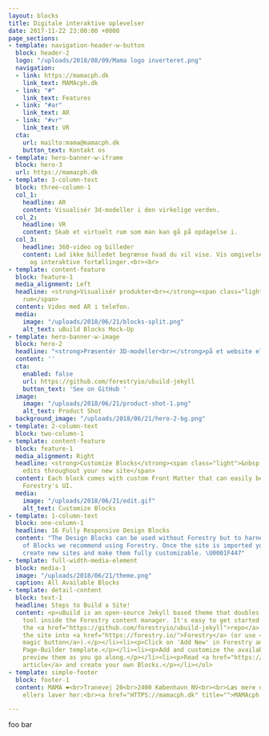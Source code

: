 ```yaml
---
layout: blocks
title: Digitale interaktive oplevelser
date: 2017-11-22 23:00:00 +0000
page_sections:
- template: navigation-header-w-button
  block: header-2
  logo: "/uploads/2018/08/09/Mama logo inverteret.png"
  navigation:
  - link: https://mamacph.dk
    link_text: MAMAcph.dk
  - link: "#"
    link_text: Features
  - link: "#ar"
    link_text: AR
  - link: "#vr"
    link_text: VR
  cta:
    url: mailto:mama@mamacph.dk
    button_text: Kontakt os
- template: hero-banner-w-iframe
  block: hero-3
  url: https://mamacph.dk
- template: 3-column-text
  block: three-column-1
  col_1:
    headline: AR
    content: Visualisér 3d-modeller i den virkelige verden.
  col_2:
    headline: VR
    content: Skab et virtuelt rum som man kan gå på opdagelse i.
  col_3:
    headline: 360-video og billeder
    content: Lad ikke billedet begrænse hvad du vil vise. Vis omgivelser og skab indlevende
      og interaktive fortællinger.<br><br>
- template: content-feature
  block: feature-1
  media_alignment: Left
  headline: <strong>Visualisér produkter<br></strong><span class="light">I et fysisk
    rum</span>
  content: Video med AR i telefon.
  media:
    image: "/uploads/2018/06/21/blocks-split.png"
    alt_text: uBuild Blocks Mock-Up
- template: hero-banner-w-image
  block: hero-2
  headline: "<strong>Præsentér 3D-modeller<br></strong>på et website eller i en app."
  content: ''
  cta:
    enabled: false
    url: https://github.com/forestryio/ubuild-jekyll
    button_text: 'See on GitHub '
  image:
    image: "/uploads/2018/06/21/product-shot-1.png"
    alt_text: Product Shot
  background_image: "/uploads/2018/06/21/hero-2-bg.png"
- template: 2-column-text
  block: two-column-1
- template: content-feature
  block: feature-1
  media_alignment: Right
  headline: <strong>Customize Blocks</strong><span class="light">&nbsp;to make quick
    edits throughout your new site</span>
  content: Each block comes with custom Front Matter that can easily be edited in
    Forestry's UI.
  media:
    image: "/uploads/2018/06/21/edit.gif"
    alt_text: Customize Blocks
- template: 1-column-text
  block: one-column-1
  headline: 16 Fully Responsive Design Blocks
  content: "The Design Blocks can be used without Forestry but to harness the power
    of Blocks we recommend using Forestry. Once the site is imported you can immediately
    create new sites and make them fully customizable. \U0001F447"
- template: full-width-media-element
  block: media-1
  image: "/uploads/2018/06/21/theme.png"
  caption: All Available Blocks
- template: detail-content
  block: text-1
  headline: Steps to Build a Site!
  content: <p>uBuild is an open-source Jekyll based theme that doubles as a builder
    tool inside the Forestry content manager. It's easy to get started!</p><ol><li><p>Fork
    the <a href="https://github.com/forestryio/ubuild-jekyll">repo</a> and import
    the site into <a href="https://forestry.io/">Forestry</a> (or use <a href="https://forestry.io/blog/ubuild-a-new-theme-for-static-sites-using-blocks#even-quicker-start">our
    magic button</a>).</p></li><li><p>Click on 'Add New' in Forestry and select the
    Page-Builder template.</p></li><li><p>Add and customize the available Blocks and
    preview them as you go along.</p></li><li><p>Read <a href="https://forestry.io/blog/ubuild-a-new-theme-for-static-sites-using-blocks/">our
    article</a> and create your own Blocks.</p></li></ol>
- template: simple-footer
  block: footer-1
  content: MAMA ❤︎<br>Tranevej 20<br>2400 København NV<br><br>Læs mere om, hvad vi
    ellers laver her:<br><a href="HTTPS://mamacph.dk" title="">MAMAcph.dk</a>

---
```

foo bar
